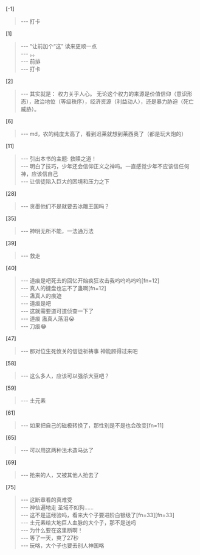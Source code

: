 
[-1] 
>--- 打卡<br>

[1] 
>--- “让前加个“这” 读来更顺一点<br>
>--- 。。<br>
>--- 前排<br>
>--- 打卡<br>

[2] 
>--- 其实就是：
权力关乎人心。
无论这个权力的来源是价值信仰（意识形态），政治地位（等级秩序），经济资源（利益动人），还是暴力胁迫（死亡威胁）。<br>

[6] 
>--- md，农的纯度太高了，看到迟莱就想到莱西奥了（都是玩大炮的）<br>

[11] 
>--- 引出本书的主题: 救赎之道！<br>
>--- 明白了技巧，少年还会信仰正义之神吗。一直感觉少年不应该信任何神，应该信自己<br>
>--- 让信徒陷入巨大的困境和压力之下<br>

[28] 
>--- 贪墨他们不是就要去冰雕王国吗？<br>

[35] 
>--- 神明无所不能，一法通万法<br>

[39] 
>--- 救走<br>

[40] 
>--- 道痕是吧死去的回忆开始疯狂攻击我呜呜呜呜呜[fn=12]<br>
>--- 真人的键盘也忘不了蛊啊[fn=12]<br>
>--- 蛊真人的痕迹<br>
>--- 道痕是吧<br>
>--- 这就需要道可道侦查一下了<br>
>--- 道痕 蛊真人落泪😭<br>
>--- 刀痕😂<br>

[47] 
>--- 那对位生死攸关的信徒祈祷事 神能顾得过来吧<br>

[58] 
>--- 这么多人，应该可以强杀大豆吧？<br>

[59] 
>--- 土元素<br>

[61] 
>--- 如果把自己的磁极转换了，那性别是不是也会改变[fn=11]<br>

[65] 
>--- 可以用这两种法术造马达了<br>

[69] 
>--- 抢来的人，又被其他人抢去了<br>

[75] 
>--- 这断章看的真难受<br>
>--- 神仙遍地走 圣域不如狗……<br>
>--- 这不是送经验吗，看来大个子要进阶白银级了[fn=33][fn=33]<br>
>--- 土元素给大地巨人血脉的大个子，那不是送吗<br>
>--- 为什么要在这里断啊！<br>
>--- 等了一天，爽了27秒<br>
>--- 玩咯，大个子也要去别人神国咯<br>
